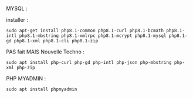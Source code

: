MYSQL :

installer : 

``` 
sudo apt-get install php8.1-common php8.1-curl php8.1-bcmath php8.1-intl php8.1-mbstring php8.1-xmlrpc php8.1-mcrypt php8.1-mysql php8.1-gd php8.1-xml php8.1-cli php8.1-zip

``` 

PAS  fait MAIS
Nouvelle Techno :
``` 
sudo apt install php-curl php-gd php-intl php-json php-mbstring php-xml php-zip

``` 

PHP MYADMIN :
``` 
sudo apt install phpmyadmin

``` 
